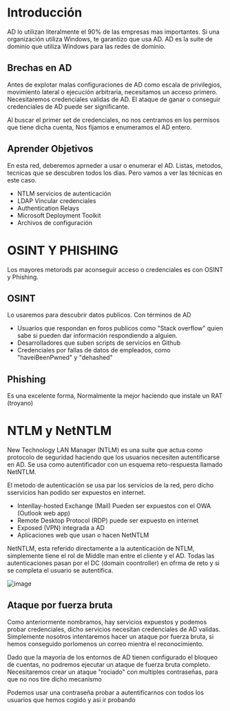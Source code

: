 # Introducción

AD lo utilizan literalmente el 90% de las empresas mas importantes. Si una organización utiliza Windows, te garantizo que usa AD. AD es la suite de dominio que utiliza Windows para las redes de dominio.

## Brechas en AD

Antes de explotar malas configuraciones de AD como escala de privilegios, movimiento lateral o ejecución arbitraria, necesitamos un acceso primero. Necesitaremos credenciales validas de AD. El ataque de ganar o conseguir credenciales de AD puede ser significante. 

Al buscar el primer set de credenciales, no nos centramos en los permisos que tiene dicha cuenta, Nos fijamos e enumeramos el AD entero.

## Aprender Objetivos

En esta red, deberemos aprneder a usar o enumerar el AD. Listas, metodos, tecnicas que se descubren todos los dias. Pero vamos a ver las técnicas en este caso.

- NTLM servicios de autenticación
- LDAP Vincular credenciales
- Authentication Relays
- Microsoft Deployment Toolkit
- Archivos de configuración

# OSINT Y PHISHING

Los mayores metorods par aconseguir acceso o credenciales es con OSINT y Phishing.

## OSINT

Lo usaremos para descubrir datos publicos. Con términos de AD

- Usuarios que respondan en foros publicos como "Stack overflow" quien sabe si pueden dar información respondiendo a alguien.
- Desarrolladores que suben scripts de servicios en Github
- Credenciales por fallas de datos de empleados, como "haveiBeenPwned" y "dehashed"

## Phishing

Es una excelente forma, Normalmente la mejor haciendo que instale un RAT (troyano) 

# NTLM y NetNTLM

New Technology LAN Manager (NTLM) es una suite que actua como protocolo de seguridad haciendo que los usuarios necesiten autentificarse en AD. Se usa como autentificador con un esquema reto-respuesta llamado NetNTLM.

El metodo de autenticación se usa par los servicios de la red, pero dicho sservicios han podido ser expuestos en internet.

- Intenllay-hosted Exchange (Mail) Pueden ser expuestos con el OWA (Outlook web app)
- Remote Desktop Protocol (RDP) puede ser expuesto en internet
- Exposed (VPN) integrada a AD
- Aplicaciones web que usan o hacen NetNTLM

NetNTLM, esta referido directamente a la autenticación de NTLM, simplemente tiene el rol de Middle man entre el cliente y el AD. Todas las autenticaciones pasan por el DC (domain coontroller) en ofrma de reto y si se completa el usuario se autentifica.

![image](https://github.com/user-attachments/assets/de406a49-e1af-4d78-b2cb-239188278daa)

## Ataque por fuerza bruta

Como anteriormente nombramos, hay servicios expuestos y podemos probar credenciales, dicho servicios necesitan credenciales de AD validas. Simplemente nosotros intentaremos hacer un ataque por fuerza bruta, si hemos conseguido porlomenos un correo mientra el reconocimiento.

Dado que la mayoría de los entornos de AD tienen configurado el bloqueo de cuentas, no podremos ejecutar un ataque de fuerza bruta completo. Necesitaremos crear un ataque "rociado" con multiples contraseñas, para que no nos tire dicho mecanismo

Podemos usar una contraseña probar a autentificarnos con todos los usuarios que hemos cogido y asi ir probando

